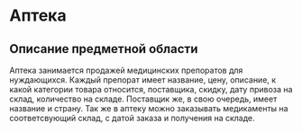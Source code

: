 # Аптека

## Описание предметной области

Аптека занимается продажей медицинских препоратов для нуждающихся.
Каждый препорат имеет название, цену, описание, 
к какой категории товара относится, поставщика, скидку, дату привоза на склад, количество на складе.
Поставщик же, в свою очередь, имеет название и страну.
Так же в аптеку можно заказывать медикаменты на соответсвующий склад,
с датой заказа и получения на складе.
